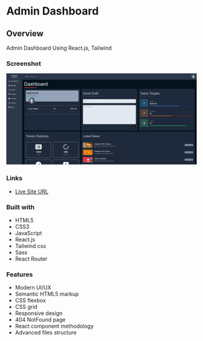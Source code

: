 # Admin Dashboard

## Overview

Admin Dashboard Using React.js, Tailwind

### Screenshot

![](./src/assets/screenshot.png)

### Links

- [Live Site URL](https://yossef-hoobank.netlify.app/)

### Built with

- HTML5
- CSS3
- JavaScript
- React.js
- Tailwind css
- Sass
- React Router

### Features

- Modern UI/UX
- Semantic HTML5 markup
- CSS flexbox
- CSS grid
- Responsive design
- 404 NotFound page
- React component methodology
- Advanced files structure
